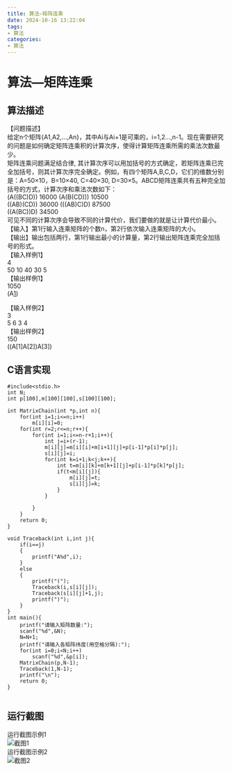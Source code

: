 ```yaml
---
title: 算法—矩阵连乘
date: 2024-10-16 13:22:04
tags:
- 算法
categories: 
- 算法
---
```


# 算法—矩阵连乘

## 算法描述

【问题描述】  
给定n个矩阵\{A1,A2,…,An\}，其中Ai与Ai+1是可乘的，i=1,2…,n-1。现在需要研究的问题是如何确定矩阵连乘积的计算次序，使得计算矩阵连乘所需的乘法次数最少。  
矩阵连乘问题满足结合律, 其计算次序可以用加括号的方式确定，若矩阵连乘已完全加括号，则其计算次序完全确定。例如，有四个矩阵A,B,C,D，它们的维数分别是：A=50×10，B=10×40, C=40×30, D=30×5。ABCD矩阵连乘共有五种完全加括号的方式，计算次序和乘法次数如下：  
\(A\(\(BC\)D\)\) 16000 \(A\(B\(CD\)\)\) 10500  
\(\(AB\)\(CD\)\) 36000 \(\(\(AB\)C\)D\) 87500  
\(\(A\(BC\)\)D\) 34500  
可见不同的计算次序会导致不同的计算代价，我们要做的就是让计算代价最小。  
【输入】第1行输入连乘矩阵的个数n，第2行依次输入连乘矩阵的大小。  
【输出】输出包括两行，第1行输出最小的计算量，第2行输出矩阵连乘完全加括号的形式。  
【输入样例1】  
4  
50 10 40 30 5  
【输出样例1】  
1050  
\(A[1](<A[2](A[3]A[4])>)\)

【输入样例2】  
3  
5 6 3 4  
【输出样例2】  
150  
\(\(A\[1\]A\[2\]\)A\[3\]\)

## C语言实现

```代码
#include<stdio.h>
int N;
int p[100],m[100][100],s[100][100];

int MatrixChain(int *p,int n){
    for(int i=1;i<=n;i++)    
        m[i][i]=0;
    for(int r=2;r<=n;r++){    
        for(int i=1;i<=n-r+1;i++){   
            int j=i+(r-1);  
            m[i][j]=m[i][i]+m[i+1][j]+p[i-1]*p[i]*p[j];  
            s[i][j]=i;
            for(int k=i+1;k<j;k++){
                int t=m[i][k]+m[k+1][j]+p[i-1]*p[k]*p[j];
                if(t<m[i][j]){
                    m[i][j]=t;
                    s[i][j]=k;
                }
            }
 
        }
    }
	return 0;
}

void Traceback(int i,int j){
    if(i==j)       
    {
        printf("A%d",i);
    }
    else   
    {
        printf("(");
        Traceback(i,s[i][j]);
        Traceback(s[i][j]+1,j);
        printf(")");
    }
}
int main(){
	printf("请输入矩阵数量:");
	scanf("%d",&N);
	N=N+1;
	printf("请输入各矩阵纬度(用空格分隔):");
	for(int i=0;i<N;i++)
		scanf("%d",&p[i]);
	MatrixChain(p,N-1);
    Traceback(1,N-1);
	printf("\n");
	return 0;
}
 
```

## 运行截图

运行截图示例1  
![截图1](https://cdn.jsdelivr.net/gh/GEM-Jay/images/%E5%AE%9E%E9%AA%8C%E4%B9%9D%E8%BF%90%E8%A1%8C%E6%88%AA%E5%9B%BE1.jpg)  
运行截图示例2  
![截图2](https://cdn.jsdelivr.net/gh/GEM-Jay/images/%E5%AE%9E%E9%AA%8C%E4%B9%9D%E6%88%AA%E5%9B%BE2.jpg)